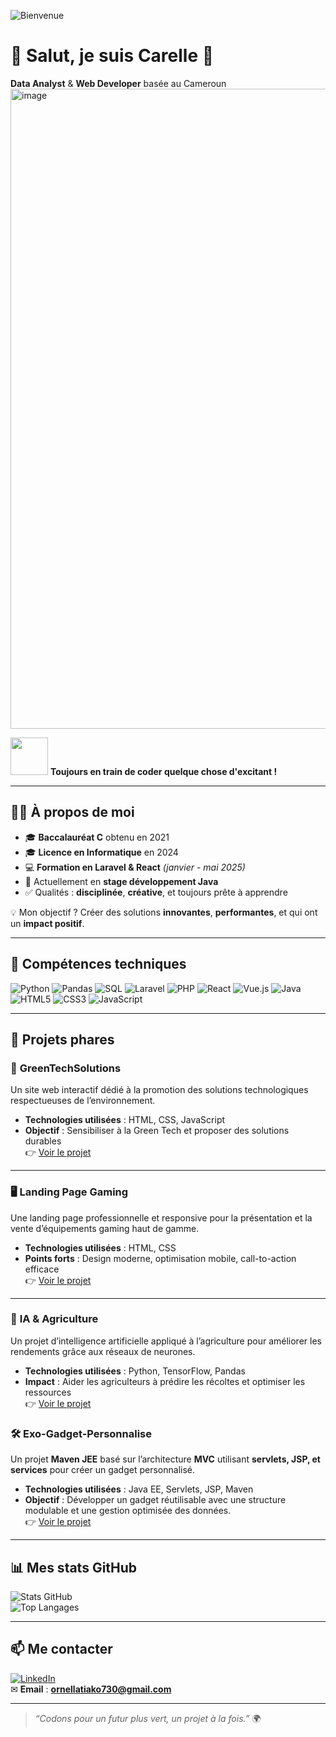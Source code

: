 ![Bienvenue](https://via.placeholder.com/1200x300.png?text=Bienvenue+sur+mon+GitHub+🌱)

# 👋 Salut, je suis Carelle 🌱  
**Data Analyst** & **Web Developer** basée au Cameroun  <img width="1536" height="1024" alt="image" src="https://github.com/user-attachments/assets/536f055c-0b4d-430c-91a9-afacb5395128" />


<img src="https://media.giphy.com/media/WUlplcMpOCEmTGBtBW/giphy.gif" width="60" /> **Toujours en train de coder quelque chose d'excitant !**

---

## 🧑‍💻 À propos de moi  
- 🎓 **Baccalauréat C** obtenu en 2021  
- 🎓 **Licence en Informatique** en 2024  
- 💻 **Formation en Laravel & React** *(janvier - mai 2025)*  
- 🚀 Actuellement en **stage développement Java**  
- ✅ Qualités : **disciplinée**, **créative**, et toujours prête à apprendre  

💡 Mon objectif ? Créer des solutions **innovantes**, **performantes**, et qui ont un **impact positif**.

---

## 🚀 Compétences techniques  
![Python](https://img.shields.io/badge/-Python-3776AB?logo=python&logoColor=white)
![Pandas](https://img.shields.io/badge/-Pandas-150458?logo=pandas&logoColor=white)
![SQL](https://img.shields.io/badge/-SQL-4479A1?logo=postgresql&logoColor=white)
![Laravel](https://img.shields.io/badge/-Laravel-FF2D20?logo=laravel&logoColor=white)
![PHP](https://img.shields.io/badge/-PHP-777BB4?logo=php&logoColor=white)
![React](https://img.shields.io/badge/-React-61DAFB?logo=react&logoColor=black)
![Vue.js](https://img.shields.io/badge/-Vue.js-4FC08D?logo=vue.js&logoColor=white)
![Java](https://img.shields.io/badge/-Java-007396?logo=java&logoColor=white)
![HTML5](https://img.shields.io/badge/-HTML5-E34F26?logo=html5&logoColor=white)
![CSS3](https://img.shields.io/badge/-CSS3-1572B6?logo=css3)
![JavaScript](https://img.shields.io/badge/-JavaScript-F7DF1E?logo=javascript&logoColor=black)

---

## 📂 Projets phares  

### 🌿 **GreenTechSolutions**
Un site web interactif dédié à la promotion des solutions technologiques respectueuses de l’environnement.  
- **Technologies utilisées** : HTML, CSS, JavaScript  
- **Objectif** : Sensibiliser à la Green Tech et proposer des solutions durables  
👉 [Voir le projet](https://github.com/Carelle9000/GreenTechSolutions)

---

### 🖥 **Landing Page Gaming**
Une landing page professionnelle et responsive pour la présentation et la vente d’équipements gaming haut de gamme.  
- **Technologies utilisées** : HTML, CSS  
- **Points forts** : Design moderne, optimisation mobile, call-to-action efficace  
👉 [Voir le projet](https://github.com/Carelle9000/Landing-Page)

---

### 🤖 **IA & Agriculture**
Un projet d’intelligence artificielle appliqué à l’agriculture pour améliorer les rendements grâce aux réseaux de neurones.  
- **Technologies utilisées** : Python, TensorFlow, Pandas  
- **Impact** : Aider les agriculteurs à prédire les récoltes et optimiser les ressources  
👉 [Voir le projet](https://github.com/Carelle9000/Les-R-seaux-de-neurones-au-service-de-l-agriculture)

### 🛠 **Exo-Gadget-Personnalise**
Un projet **Maven JEE** basé sur l’architecture **MVC** utilisant **servlets, JSP, et services** pour créer un gadget personnalisé.  
- **Technologies utilisées** : Java EE, Servlets, JSP, Maven  
- **Objectif** : Développer un gadget réutilisable avec une structure modulable et une gestion optimisée des données.  
👉 [Voir le projet](https://github.com/Carelle9000/exo-gadget-personnalise)

---

## 📊 Mes stats GitHub  
![Stats GitHub](https://github-readme-stats.vercel.app/api?username=Carelle9000&show_icons=true&theme=radical)  
![Top Langages](https://github-readme-stats.vercel.app/api/top-langs/?username=Carelle9000&layout=compact&theme=radical)

---

## 📫 Me contacter  
[![LinkedIn](https://img.shields.io/badge/-LinkedIn-0A66C2?logo=linkedin&logoColor=white)](https://linkedin.com/in/ornella-tiako-a318002a3)  
✉ **Email** : **ornellatiako730@gmail.com**

---

> *“Codons pour un futur plus vert, un projet à la fois.”* 🌍
